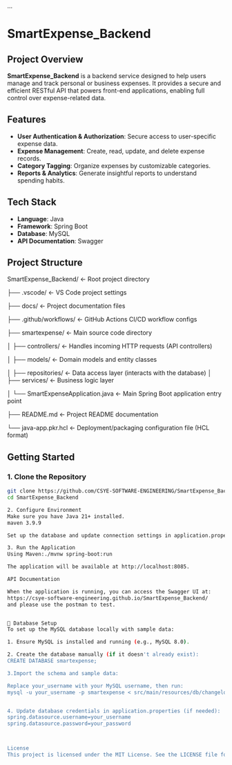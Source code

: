 ...
# SmartExpense_Backend

## Project Overview

**SmartExpense_Backend** is a backend service designed to help users manage and track personal or business expenses. It provides a secure and efficient RESTful API that powers front-end applications, enabling full control over expense-related data.

## Features

- **User Authentication & Authorization**: Secure access to user-specific expense data.
- **Expense Management**: Create, read, update, and delete expense records.
- **Category Tagging**: Organize expenses by customizable categories.
- **Reports & Analytics**: Generate insightful reports to understand spending habits.

## Tech Stack

- **Language**: Java
- **Framework**: Spring Boot
- **Database**: MySQL
- **API Documentation**: Swagger

## Project Structure

SmartExpense_Backend/               ← Root project directory

├── .vscode/                        ← VS Code project settings

├── docs/                           ← Project documentation files

├── .github/workflows/             ← GitHub Actions CI/CD workflow configs

├── smartexpense/                  ← Main source code directory

│   ├── controllers/               ← Handles incoming HTTP requests (API controllers)

│   ├── models/                    ← Domain models and entity classes

│   ├── repositories/              ← Data access layer (interacts with the database)
│   ├── services/                  ← Business logic layer

│   └── SmartExpenseApplication.java ← Main Spring Boot application entry point

├── README.md                      ← Project README documentation

└── java-app.pkr.hcl               ← Deployment/packaging configuration file (HCL format)

## Getting Started

### 1. Clone the Repository

```bash
git clone https://github.com/CSYE-SOFTWARE-ENGINEERING/SmartExpense_Backend.git
cd SmartExpense_Backend

2. Configure Environment
Make sure you have Java 21+ installed.
maven 3.9.9

Set up the database and update connection settings in application.properties or application.yml.

3. Run the Application
Using Maven:./mvnw spring-boot:run

The application will be available at http://localhost:8085.

API Documentation

When the application is running, you can access the Swagger UI at:
https://csye-software-engineering.github.io/SmartExpense_Backend/
and please use the postman to test.


🧩 Database Setup
To set up the MySQL database locally with sample data:

1. Ensure MySQL is installed and running (e.g., MySQL 8.0).

2. Create the database manually (if it doesn't already exist):
CREATE DATABASE smartexpense;

3.Import the schema and sample data:

Replace your_username with your MySQL username, then run:
mysql -u your_username -p smartexpense < src/main/resources/db/changelog/smartexpense.sql


4. Update database credentials in application.properties (if needed):
spring.datasource.username=your_username
spring.datasource.password=your_password



License
This project is licensed under the MIT License. See the LICENSE file for details.




